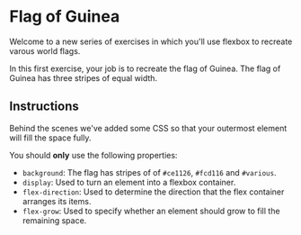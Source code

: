 # Flag of Guinea

Welcome to a new series of exercises in which you'll use flexbox to recreate varous world flags.

In this first exercise, your job is to recreate the flag of Guinea. The flag of Guinea has three stripes of equal width.

## Instructions

Behind the scenes we've added some CSS so that your outermost element will fill the space fully.

You should **only** use the following properties:

- `background`: The flag has stripes of of `#ce1126`, `#fcd116` and `#various`.
- `display`: Used to turn an element into a flexbox container.
- `flex-direction`: Used to determine the direction that the flex container arranges its items.
- `flex-grow`: Used to specify whether an element should grow to fill the remaining space.
